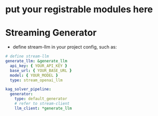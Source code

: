 # put your registrable modules here


# Streaming Generator

- define stream-llm in your project config, such as:
```yaml
# define stream-llm
generate_llm: &generate_llm
  api_key: { YOUR_API_KEY }
  base_url: { YOUR_BASE_URL }
  model: { YOUR_MODEL }
  type: stream_openai_llm

kag_solver_pipeline:
  generator:
    type: default_generator
    # refer to stream-client 
    llm_client: *generate_llm
```
